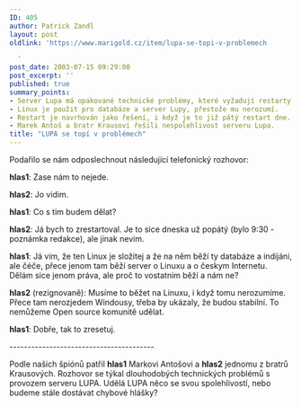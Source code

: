 ```yaml
---
ID: 405
author: Patrick Zandl
layout: post
oldlink: 'https://www.marigold.cz/item/lupa-se-topi-v-problemech

  '
post_date: 2003-07-15 09:29:00
post_excerpt: ''
published: true
summary_points:
- Server Lupa má opakované technické problémy, které vyžadují restarty.
- Linux je použit pro databáze a server Lupy, přestože mu nerozumí.
- Restart je navrhován jako řešení, i když je to již pátý restart dne.
- Marek Antoš a bratr Krausovi řešili nespolehlivost serveru Lupa.
title: "LUPA se topí v problémech"
---
```


<p>
Podařilo se nám odposlechnout následující telefonický&#160;rozhovor:</p>

<p>
<STRONG>hlas1</STRONG>: Zase nám to nejede.</p>

<p>
<STRONG>hlas2</STRONG>: Jo vidim.</p>

<p>
<STRONG>hlas1</STRONG>: Co s tim budem dělat? </p>

<p>
<STRONG>hlas2</STRONG>: Já bych to zrestartoval. Je to sice dneska už popátý (bylo 9:30 - poznámka redakce),&#160;ale jinak nevim.</p>

<p>
<STRONG>hlas1</STRONG>: Já vim, že ten Linux je složitej a že na něm běží ty databáze a indijáni, ale čéče, přece jenom tam běží server o Linuxu a o českym Internetu. Dělám sice jenom práva, ale proč to vostatnim běží a nám ne?</p>

<p>
<STRONG>hlas2</STRONG> (rezignovaně): Musíme to běžet na Linuxu, i když tomu nerozumíme. Přece tam nerozjedem Windousy, třeba by ukázaly, že budou stabilní. To nemůžeme Open source komunitě udělat. </p>

<p>
<STRONG>hlas1</STRONG>: Dobře, tak to zresetuj.</p>

<p>
----------------------------------------</p>

<p>
Podle našich špiónů patřil <STRONG>hlas1</STRONG> Markovi Antošovi a <STRONG>hlas2</STRONG> jednomu z bratrů Krausových. Rozhovor se týkal dlouhodobých technických problémů s provozem serveru LUPA. Udělá LUPA něco se svou spolehlivostí, nebo budeme stále&#160;dostávat chybové hlášky?</p>